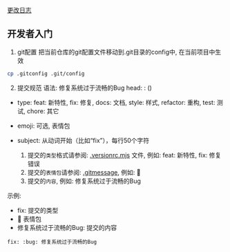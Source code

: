 [更改日志](CHANGELOG.md)

## 开发者入门
1. git配置
   把当前仓库的git配置文件移动到.git目录的config中, 在当前项目中生效
```bash
cp .gitconfig .git/config
```
2. 提交规范
语法: 修复系统过于流畅的Bug
head: <type>: (<emoji>)<subject>
- type: feat: 新特性, fix: 修复, docs: 文档, style: 样式, refactor: 重构, test: 测试, chore: 其它
- emoji: 可选, 表情包
- subject: 从动词开始（比如“fix”），每行50个字符

   1. 提交的`类型`格式请参阅: [.versionrc.mjs](.versionrc.mjs) 文件, 例如: feat: 新特性, fix: 修复错误
   2. 提交的`表情包`请参阅: [.gitmessage](.gitmessage), 例如: :bug:
   3. 提交的`内容`, 例如: 修复系统过于流畅的Bug

示例:

- fix: 提交的类型
- :bug: 表情包
- 修复系统过于流畅的Bug: 提交的内容
```
fix: :bug: 修复系统过于流畅的Bug
```

